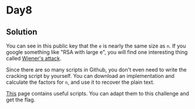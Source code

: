 # Day8
## Solution
You can see in this public key that the `e` is nearly the same size as `n`. If you google something like "RSA with large e", you will find one interesting thing called [Wiener's attack](https://en.wikipedia.org/wiki/Wiener's_attack).

Since there are so many scripts in Github, you don't even need to write the cracking script by yourself. You can download an implementation and calculate the factors for `n`, and use it to recover the plain text.

[This](http://www.cnblogs.com/wangaohui/p/4377234.html) page contains useful scripts. You can adapt them to this challenge and get the flag.
